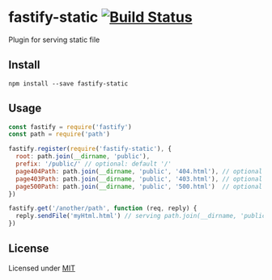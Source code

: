 # fastify-static [![Build Status](https://travis-ci.org/fastify/fastify-static.svg?branch=master)](https://travis-ci.org/fastify/fastify-static)

Plugin for serving static file

## Install

`npm install --save fastify-static`

## Usage

```js
const fastify = require('fastify')
const path = require('path')

fastify.register(require('fastify-static'), {
  root: path.join(__dirname, 'public'),
  prefix: '/public/' // optional: default '/'
  page404Path: path.join(__dirname, 'public', '404.html'), // optional
  page403Path: path.join(__dirname, 'public', '403.html'), // optional
  page500Path: path.join(__dirname, 'public', '500.html')  // optional
})

fastify.get('/another/path', function (req, reply) {
  reply.sendFile('myHtml.html') // serving path.join(__dirname, 'public', 'myHtml.html') directly
})

```

## License

Licensed under [MIT](./LICENSE)
